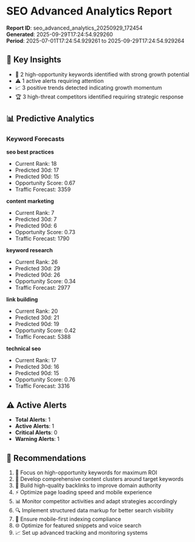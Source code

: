 # SEO Advanced Analytics Report

**Report ID**: seo_advanced_analytics_20250929_172454  
**Generated**: 2025-09-29T17:24:54.929260  
**Period**: 2025-07-01T17:24:54.929261 to 2025-09-29T17:24:54.929264

## 🎯 Key Insights

- 🎯 2 high-opportunity keywords identified with strong growth potential
- ⚠️ 1 active alerts requiring attention
- 📈 3 positive trends detected indicating growth momentum
- 🏆 3 high-threat competitors identified requiring strategic response

## 📊 Predictive Analytics

### Keyword Forecasts

**seo best practices**
- Current Rank: 18
- Predicted 30d: 17
- Predicted 90d: 15
- Opportunity Score: 0.67
- Traffic Forecast: 3359

**content marketing**
- Current Rank: 7
- Predicted 30d: 7
- Predicted 90d: 6
- Opportunity Score: 0.73
- Traffic Forecast: 1790

**keyword research**
- Current Rank: 26
- Predicted 30d: 29
- Predicted 90d: 26
- Opportunity Score: 0.34
- Traffic Forecast: 2977

**link building**
- Current Rank: 20
- Predicted 30d: 21
- Predicted 90d: 19
- Opportunity Score: 0.42
- Traffic Forecast: 5388

**technical seo**
- Current Rank: 17
- Predicted 30d: 16
- Predicted 90d: 15
- Opportunity Score: 0.76
- Traffic Forecast: 3316

## ⚠️ Active Alerts

- **Total Alerts**: 1
- **Active Alerts**: 1
- **Critical Alerts**: 0
- **Warning Alerts**: 1

## 🚀 Recommendations

1. 🎯 Focus on high-opportunity keywords for maximum ROI
2. 📝 Develop comprehensive content clusters around target keywords
3. 🔗 Build high-quality backlinks to improve domain authority
4. ⚡ Optimize page loading speed and mobile experience
5. 📊 Monitor competitor activities and adapt strategies accordingly
6. 🔍 Implement structured data markup for better search visibility
7. 📱 Ensure mobile-first indexing compliance
8. 🌐 Optimize for featured snippets and voice search
9. 📈 Set up advanced tracking and monitoring systems
